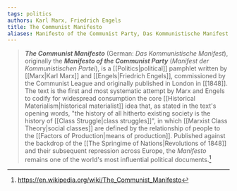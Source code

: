 ```yaml
---
tags: politics
authors: Karl Marx, Friedrich Engels
title: The Communist Manifesto
aliases: Manifesto of the Communist Party, Das Kommunistische Manifest
---
```


>_**The Communist Manifesto**_ (German: _Das Kommunistische Manifest_), originally the _**Manifesto of the Communist Party**_ (_Manifest der Kommunistischen Partei_), is a [[Politics|political]] pamphlet written by [[Marx|Karl Marx]] and [[Engels|Friedrich Engels]], commissioned by the Communist League and originally published in London in [[1848]]. The text is the first and most systematic attempt by Marx and Engels to codify for widespread consumption the core [[Historical Materialism|historical materialist]] idea that, as stated in the text's opening words, "the history of all hitherto existing society is the history of [[Class Struggle|class struggles]]", in which [[Marxist Class Theory|social classes]] are defined by the relationship of people to the [[Factors of Production|means of production]]. Published against the backdrop of the [[The Springime of Nations|Revolutions of 1848]] and their subsequent repression across Europe, the _Manifesto_ remains one of the world's most influential political documents.[^1]

[^1]: https://en.wikipedia.org/wiki/The_Communist_Manifesto
